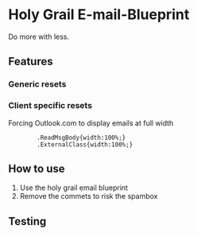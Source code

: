 # Holy Grail E-mail-Blueprint
Do more with less.

## Features
### Generic resets
### Client specific resets

Forcing Outlook.com to display emails at full width
```
        .ReadMsgBody{width:100%;} 
        .ExternalClass{width:100%;} 
```


## How to use
1. Use the holy grail email blueprint
1. Remove the commets to risk the spambox

## Testing
